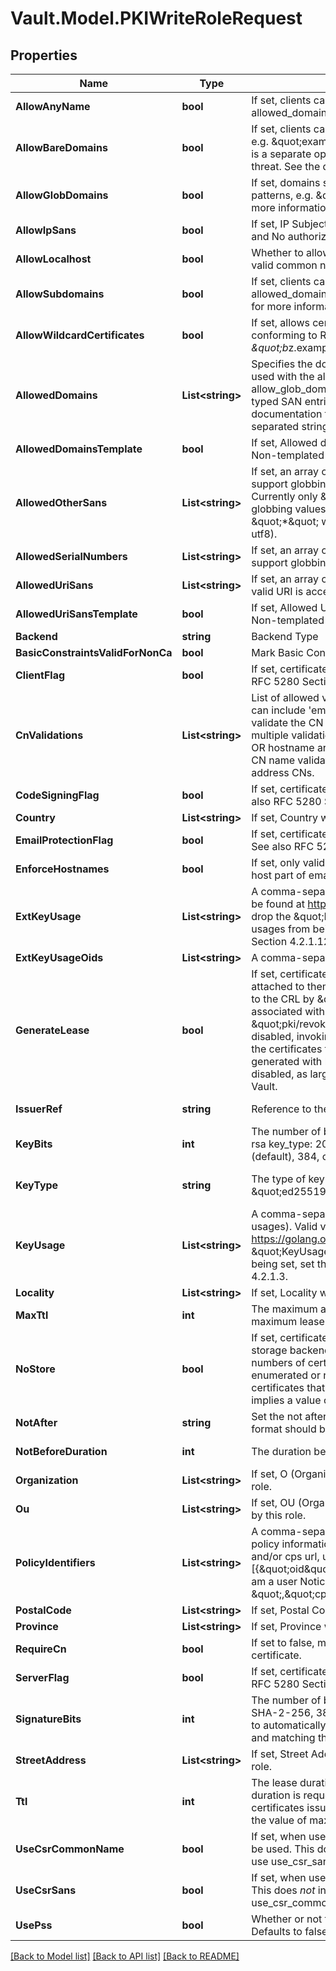 # Vault.Model.PKIWriteRoleRequest

## Properties

Name | Type | Description | Notes
------------ | ------------- | ------------- | -------------
**AllowAnyName** | **bool** | If set, clients can request certificates for any domain, regardless of allowed_domains restrictions. See the documentation for more information. | [optional] 
**AllowBareDomains** | **bool** | If set, clients can request certificates for the base domains themselves, e.g. \&quot;example.com\&quot; of domains listed in allowed_domains. This is a separate option as in some cases this can be considered a security threat. See the documentation for more information. | [optional] 
**AllowGlobDomains** | **bool** | If set, domains specified in allowed_domains can include shell-style glob patterns, e.g. \&quot;ftp*.example.com\&quot;. See the documentation for more information. | [optional] 
**AllowIpSans** | **bool** | If set, IP Subject Alternative Names are allowed. Any valid IP is accepted and No authorization checking is performed. | [optional] [default to true]
**AllowLocalhost** | **bool** | Whether to allow \&quot;localhost\&quot; and \&quot;localdomain\&quot; as a valid common name in a request, independent of allowed_domains value. | [optional] [default to true]
**AllowSubdomains** | **bool** | If set, clients can request certificates for subdomains of domains listed in allowed_domains, including wildcard subdomains. See the documentation for more information. | [optional] 
**AllowWildcardCertificates** | **bool** | If set, allows certificates with wildcards in the common name to be issued, conforming to RFC 6125&#x27;s Section 6.4.3; e.g., \&quot;*.example.net\&quot; or \&quot;b*z.example.net\&quot;. See the documentation for more information. | [optional] [default to true]
**AllowedDomains** | **List&lt;string&gt;** | Specifies the domains this role is allowed to issue certificates for. This is used with the allow_bare_domains, allow_subdomains, and allow_glob_domains to determine matches for the common name, DNS-typed SAN entries, and Email-typed SAN entries of certificates. See the documentation for more information. This parameter accepts a comma-separated string or list of domains. | [optional] 
**AllowedDomainsTemplate** | **bool** | If set, Allowed domains can be specified using identity template policies. Non-templated domains are also permitted. | [optional] [default to false]
**AllowedOtherSans** | **List&lt;string&gt;** | If set, an array of allowed other names to put in SANs. These values support globbing and must be in the format &lt;oid&gt;;&lt;type&gt;:&lt;value&gt;. Currently only \&quot;utf8\&quot; is a valid type. All values, including globbing values, must use this syntax, with the exception being a single \&quot;*\&quot; which allows any OID and any value (but type must still be utf8). | [optional] 
**AllowedSerialNumbers** | **List&lt;string&gt;** | If set, an array of allowed serial numbers to put in Subject. These values support globbing. | [optional] 
**AllowedUriSans** | **List&lt;string&gt;** | If set, an array of allowed URIs for URI Subject Alternative Names. Any valid URI is accepted, these values support globbing. | [optional] 
**AllowedUriSansTemplate** | **bool** | If set, Allowed URI SANs can be specified using identity template policies. Non-templated URI SANs are also permitted. | [optional] [default to false]
**Backend** | **string** | Backend Type | [optional] 
**BasicConstraintsValidForNonCa** | **bool** | Mark Basic Constraints valid when issuing non-CA certificates. | [optional] 
**ClientFlag** | **bool** | If set, certificates are flagged for client auth use. Defaults to true. See also RFC 5280 Section 4.2.1.12. | [optional] [default to true]
**CnValidations** | **List&lt;string&gt;** | List of allowed validations to run against the Common Name field. Values can include &#x27;email&#x27; to validate the CN is a email address, &#x27;hostname&#x27; to validate the CN is a valid hostname (potentially including wildcards). When multiple validations are specified, these take OR semantics (either email OR hostname are allowed). The special value &#x27;disabled&#x27; allows disabling all CN name validations, allowing for arbitrary non-Hostname, non-Email address CNs. | [optional] 
**CodeSigningFlag** | **bool** | If set, certificates are flagged for code signing use. Defaults to false. See also RFC 5280 Section 4.2.1.12. | [optional] 
**Country** | **List&lt;string&gt;** | If set, Country will be set to this value in certificates issued by this role. | [optional] 
**EmailProtectionFlag** | **bool** | If set, certificates are flagged for email protection use. Defaults to false. See also RFC 5280 Section 4.2.1.12. | [optional] 
**EnforceHostnames** | **bool** | If set, only valid host names are allowed for CN and DNS SANs, and the host part of email addresses. Defaults to true. | [optional] [default to true]
**ExtKeyUsage** | **List&lt;string&gt;** | A comma-separated string or list of extended key usages. Valid values can be found at https://golang.org/pkg/crypto/x509/#ExtKeyUsage - - simply drop the \&quot;ExtKeyUsage\&quot; part of the name. To remove all key usages from being set, set this value to an empty list. See also RFC 5280 Section 4.2.1.12. | [optional] 
**ExtKeyUsageOids** | **List&lt;string&gt;** | A comma-separated string or list of extended key usage oids. | [optional] 
**GenerateLease** | **bool** | If set, certificates issued/signed against this role will have Vault leases attached to them. Defaults to \&quot;false\&quot;. Certificates can be added to the CRL by \&quot;vault revoke &lt;lease_id&gt;\&quot; when certificates are associated with leases. It can also be done using the \&quot;pki/revoke\&quot; endpoint. However, when lease generation is disabled, invoking \&quot;pki/revoke\&quot; would be the only way to add the certificates to the CRL. When large number of certificates are generated with long lifetimes, it is recommended that lease generation be disabled, as large amount of leases adversely affect the startup time of Vault. | [optional] 
**IssuerRef** | **string** | Reference to the issuer used to sign requests serviced by this role. | [optional] [default to "default"]
**KeyBits** | **int** | The number of bits to use. Allowed values are 0 (universal default); with rsa key_type: 2048 (default), 3072, or 4096; with ec key_type: 224, 256 (default), 384, or 521; ignored with ed25519. | [optional] [default to 0]
**KeyType** | **string** | The type of key to use; defaults to RSA. \&quot;rsa\&quot; \&quot;ec\&quot;, \&quot;ed25519\&quot; and \&quot;any\&quot; are the only valid values. | [optional] [default to KeyTypeEnum.Rsa]
**KeyUsage** | **List&lt;string&gt;** | A comma-separated string or list of key usages (not extended key usages). Valid values can be found at https://golang.org/pkg/crypto/x509/#KeyUsage - - simply drop the \&quot;KeyUsage\&quot; part of the name. To remove all key usages from being set, set this value to an empty list. See also RFC 5280 Section 4.2.1.3. | [optional] 
**Locality** | **List&lt;string&gt;** | If set, Locality will be set to this value in certificates issued by this role. | [optional] 
**MaxTtl** | **int** | The maximum allowed lease duration. If not set, defaults to the system maximum lease TTL. | [optional] 
**NoStore** | **bool** | If set, certificates issued/signed against this role will not be stored in the storage backend. This can improve performance when issuing large numbers of certificates. However, certificates issued in this way cannot be enumerated or revoked, so this option is recommended only for certificates that are non-sensitive, or extremely short-lived. This option implies a value of \&quot;false\&quot; for \&quot;generate_lease\&quot;. | [optional] 
**NotAfter** | **string** | Set the not after field of the certificate with specified date value. The value format should be given in UTC format YYYY-MM-ddTHH:MM:SSZ. | [optional] 
**NotBeforeDuration** | **int** | The duration before now which the certificate needs to be backdated by. | [optional] [default to 30]
**Organization** | **List&lt;string&gt;** | If set, O (Organization) will be set to this value in certificates issued by this role. | [optional] 
**Ou** | **List&lt;string&gt;** | If set, OU (OrganizationalUnit) will be set to this value in certificates issued by this role. | [optional] 
**PolicyIdentifiers** | **List&lt;string&gt;** | A comma-separated string or list of policy OIDs, or a JSON list of qualified policy information, which must include an oid, and may include a notice and/or cps url, using the form [{\&quot;oid\&quot;&#x3D;\&quot;1.3.6.1.4.1.7.8\&quot;,\&quot;notice\&quot;&#x3D;\&quot;I am a user Notice\&quot;}, {\&quot;oid\&quot;&#x3D;\&quot;1.3.6.1.4.1.44947.1.2.4 \&quot;,\&quot;cps\&quot;&#x3D;\&quot;https://example.com\&quot;}]. | [optional] 
**PostalCode** | **List&lt;string&gt;** | If set, Postal Code will be set to this value in certificates issued by this role. | [optional] 
**Province** | **List&lt;string&gt;** | If set, Province will be set to this value in certificates issued by this role. | [optional] 
**RequireCn** | **bool** | If set to false, makes the &#x27;common_name&#x27; field optional while generating a certificate. | [optional] [default to true]
**ServerFlag** | **bool** | If set, certificates are flagged for server auth use. Defaults to true. See also RFC 5280 Section 4.2.1.12. | [optional] [default to true]
**SignatureBits** | **int** | The number of bits to use in the signature algorithm; accepts 256 for SHA-2-256, 384 for SHA-2-384, and 512 for SHA-2-512. Defaults to 0 to automatically detect based on key length (SHA-2-256 for RSA keys, and matching the curve size for NIST P-Curves). | [optional] [default to 0]
**StreetAddress** | **List&lt;string&gt;** | If set, Street Address will be set to this value in certificates issued by this role. | [optional] 
**Ttl** | **int** | The lease duration (validity period of the certificate) if no specific lease duration is requested. The lease duration controls the expiration of certificates issued by this backend. Defaults to the system default value or the value of max_ttl, whichever is shorter. | [optional] 
**UseCsrCommonName** | **bool** | If set, when used with a signing profile, the common name in the CSR will be used. This does *not* include any requested Subject Alternative Names; use use_csr_sans for that. Defaults to true. | [optional] [default to true]
**UseCsrSans** | **bool** | If set, when used with a signing profile, the SANs in the CSR will be used. This does *not* include the Common Name (cn); use use_csr_common_name for that. Defaults to true. | [optional] [default to true]
**UsePss** | **bool** | Whether or not to use PSS signatures when using a RSA key-type issuer. Defaults to false. | [optional] [default to false]


[[Back to Model list]](../README.md#documentation-for-models) [[Back to API list]](../README.md#documentation-for-api-endpoints) [[Back to README]](../README.md)

